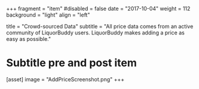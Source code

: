 +++
fragment = "item"
#disabled = false
date = "2017-10-04"
weight = 112
background = "light"
align = "left"

title = "Crowd-sourced Data"
subtitle = "All price data comes from an active community of LiquorBuddy users. LiquorBuddy makes adding a price as easy as possible."

# Subtitle pre and post item

[asset]
  image = "AddPriceScreenshot.png"
+++